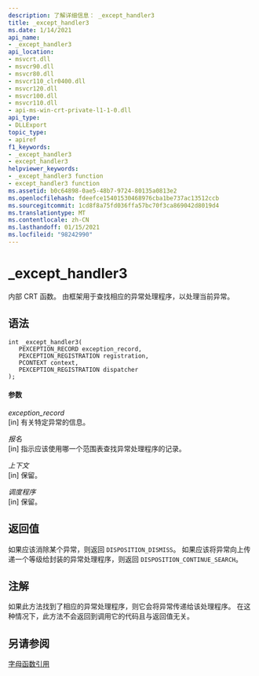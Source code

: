 ```yaml
---
description: 了解详细信息： _except_handler3
title: _except_handler3
ms.date: 1/14/2021
api_name:
- _except_handler3
api_location:
- msvcrt.dll
- msvcr90.dll
- msvcr80.dll
- msvcr110_clr0400.dll
- msvcr120.dll
- msvcr100.dll
- msvcr110.dll
- api-ms-win-crt-private-l1-1-0.dll
api_type:
- DLLExport
topic_type:
- apiref
f1_keywords:
- _except_handler3
- except_handler3
helpviewer_keywords:
- _except_handler3 function
- except_handler3 function
ms.assetid: b0c64898-0ae5-48b7-9724-80135a0813e2
ms.openlocfilehash: fdeefce15401530468976cba1be737ac13512ccb
ms.sourcegitcommit: 1cd8f8a75fd036ffa57bc70f3ca869042d8019d4
ms.translationtype: MT
ms.contentlocale: zh-CN
ms.lasthandoff: 01/15/2021
ms.locfileid: "98242990"
---
```

# <a name="_except_handler3"></a>_except_handler3

内部 CRT 函数。 由框架用于查找相应的异常处理程序，以处理当前异常。

## <a name="syntax"></a>语法

```
int _except_handler3(
   PEXCEPTION_RECORD exception_record,
   PEXCEPTION_REGISTRATION registration,
   PCONTEXT context,
   PEXCEPTION_REGISTRATION dispatcher
);
```

#### <a name="parameters"></a>参数

*exception_record*<br/>
[in] 有关特定异常的信息。

*报名*<br/>
[in] 指示应该使用哪一个范围表查找异常处理程序的记录。

*上下文*<br/>
[in] 保留。

*调度程序*<br/>
[in] 保留。

## <a name="return-value"></a>返回值

如果应该消除某个异常，则返回 `DISPOSITION_DISMISS`。 如果应该将异常向上传递一个等级给封装的异常处理程序，则返回 `DISPOSITION_CONTINUE_SEARCH`。

## <a name="remarks"></a>注解

如果此方法找到了相应的异常处理程序，则它会将异常传递给该处理程序。 在这种情况下，此方法不会返回到调用它的代码且与返回值无关。

## <a name="see-also"></a>另请参阅

[字母函数引用](../c-runtime-library/reference/crt-alphabetical-function-reference.md)
